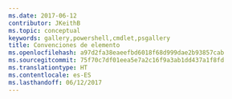 ```yaml
---
ms.date: 2017-06-12
contributor: JKeithB
ms.topic: conceptual
keywords: gallery,powershell,cmdlet,psgallery
title: Convenciones de elemento
ms.openlocfilehash: a97d2fa38eaeefbd6018f68d999dae2b93857cab
ms.sourcegitcommit: 75f70c7df01eea5e7a2c16f9a3ab1dd437a1f8fd
ms.translationtype: HT
ms.contentlocale: es-ES
ms.lasthandoff: 06/12/2017
---
```

